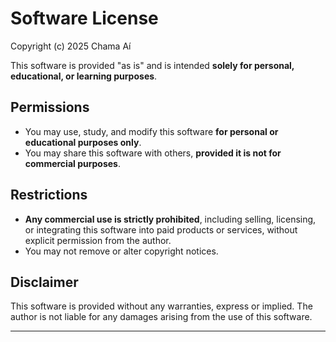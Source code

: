 # Software License

Copyright (c) 2025 Chama Aí

This software is provided "as is" and is intended **solely for personal, educational, or learning purposes**.

## Permissions

- You may use, study, and modify this software **for personal or educational purposes only**.
- You may share this software with others, **provided it is not for commercial purposes**.

## Restrictions

- **Any commercial use is strictly prohibited**, including selling, licensing, or integrating this software into paid products or services, without explicit permission from the author.
- You may not remove or alter copyright notices.

## Disclaimer

This software is provided without any warranties, express or implied. The author is not liable for any damages arising from the use of this software.

---
